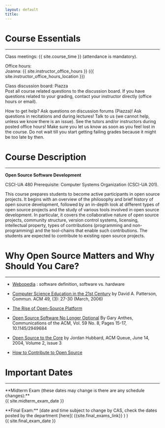 ```yaml
---
layout: default 
title: 
---
```


# Course Essentials

---


<p class="hang" markdown="1"><span class="emph">Class meetings:</span> {{ site.course_time }} 
(attendance is mandatory).</p>

   
<p class="hang" markdown="1"><span class="emph">Office hours:</span> <br>
<span class="name">Joanna:</span> 
{{ site.instructor_office_hours }} ({{ site.instructor_office_hours_location }})
<br>

</p>


<p class="hang" markdown="1"><span class="emph">Class discussion board:</span> Piazza <br>
Post all course related questions to the discussion board. If you have questions
related to your grading, contact your instructor directly (office hours or email). 
</p> 

    

<p class="hang" markdown="1"><span class="emph">How to get help?</span> 
Ask questions on discussion forums (Piazza)! Ask questions in recitations and during lectures!
Talk to us (we cannot help, unless we know there is an issue). 
See the tutors and/or instructors during posted office hours! 
Make sure you let us know as soon as you feel lost in the course. Do not wait till you 
start getting failing grades because it might be too late by then. 
</p>



# Course Description
---
**Open Source Software Development**

CSCI-UA 480 Prerequisite: Computer Systems Organization (CSCI-UA 201). <br>

This course prepares students to become active participants in open source projects. It begins with an overview of the philosophy and brief history of open source development, followed by an in-depth look at different types of open source projects and the study of various tools involved in open source development. In particular, it covers the collaborative nature of open source projects, community structure, version control systems, licensing, intellectual property, types of contributions (programming and non-programming) and the tool-chains that enable such contributions. The students are expected to contribute to existing open source projects.

# Why Open Source Matters and Why Should You Care? 
---

- [Webopedia](http://www.webopedia.com/TERM/S/software.html) : software definition, software vs. hardware 

-  [Computer Science Education in the 21st Century](http://goo.gl/400cMX) by David A. Patterson, Commun. ACM 49, (3): 27-30 (March, 2006)

-  [The Rise of Open-Source Platform](http://www.enterprisetech.com/2015/11/12/the-rise-of-the-open-source-platform/) 




- [Open Source Software No Longer Optional](https://cacm.acm.org/magazines/2016/8/205050-open-source-software-no-longer-optional/fulltext) By Gary Anthes, Communications of the ACM, Vol. 59 No. 8, Pages 15-17, 10.1145/2949684

- [Open Source to the Core](http://queue.acm.org/detail.cfm?id=1005064)  by Jordan Hubbard, ACM Queue, June 14, 2004, Volume 2, issue 3 

- [How to Contribute to Open Source](https://opensource.guide/how-to-contribute/) 


# Important Dates
---

<p class="hang" markdown="1"> **Midterm Exam (these dates may change is there are any schedule changes):** <br>
{{ site.midterm_exam_date }} 
</p> 
<p class="hang" markdown="1"> **Final Exam:**
(date and time subject to change by CAS, check the dates posted by the department 
[here]( {{site.final_exams_link}} ) ) <br> 
{{ site.final_exam_date }} 


<br>
<br>
		
